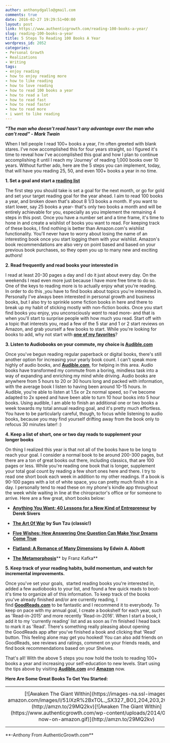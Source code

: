 ```yaml
---
author: anthonydgallo@gmail.com
comments: true
date: 2016-02-27 19:29:51+00:00
layout: post
link: https://www.authenticgrowth.com/reading-100-books-a-year/
slug: reading-100-books-a-year
title: 5 Steps To Reading 100 Books A Year
wordpress_id: 2052
categories:
- Personal Growth
- Realizations
- Writing
tags:
- enjoy reading
- how to enjoy reading more
- how to like reading
- how to love reading
- how to read 100 books a year
- how to read a lot
- how to read fast
- how to read faster
- how to read more
- i want to like reading
---
```


_**"The man who doesn’t read hasn’t any advantage over the man who can’t read" - Mark Twain**_

When I tell people I read 100+ books a year, I'm often greeted with blank stares. I've now accomplished this for four years straight, so I figured it's time to reveal how I've accomplished this goal and how I plan to continue accomplishing it until I reach my 'Journey' of reading 1,000 books over 10 years. Without further ado, here are the 5 steps you can implement, today, that will have you reading 25, 50, and even 100+ books a year in no time.

**1. Set a goal and start a [reading list](http://www.authenticgrowth.com/read-these-books/)**

The first step you should take is set a goal for the next month, or go for gold and set your target reading goal for the year ahead. I aim to read 100 books a year, and broken down that's about 8 1/3 books a month. If you want to start lower, say 25 books a year- that's only two books a month and will be entirely achievable for you, especially as you implement the remaining 4 steps in this post. Once you have a number set and a time frame, it's time to hone in and create a wishlist of books you want to read. For keeping track of these books, I find nothing is better than Amazon.com's wishlist functionality. You'll never have to worry about losing the name of an interesting book once you start logging them with your wishlist. Amazon's book recommendations are also very on point based and based on your previous book purchases, so they open you up to many new and exciting authors!

**2. Read frequently and read books your interested in**

I read at least 20-30 pages a day and I do it just about every day. On the weekends I read even more just because I have more free time to do so. One of the keys to reading more is to actually enjoy what you're reading. In order to do this ,you have to find books about topics you're interested in. Personally I've always been interested in personal growth and business books, but I also try to sprinkle some fiction books in here and there to break up my habit of sticking mostly with non-fiction books. Once you start find books you enjoy, you unconsciously _want_ to read more- and that is when you'll start to surprise people with how much you read. Start off with a topic that interests you, read a few of the 5 star and 1 or 2 start reviews on Amazon, and grab yourself a few books to start. While you're looking for books to add, why not start with **[one of my favorites](http://www.amazon.com/gp/product/1936891026?ie=UTF8&camp=1789&creativeASIN=1936891026&linkCode=xm2&tag=9e3dja-20)**?

**3. Listen to Audiobooks on your commute, my choice is [Audible.com](http://www.amazon.com/Audible-Free-Trial-Digital-Membership/dp/B00NB86OYE/?ref_=assoc_tag_ph_1422899139880&_encoding=UTF8&camp=1789&creative=9325&linkCode=pf4&tag=escapicom-20&linkId=JYFZ33PSGVAN6TZF)**

Once you've begun reading regular paperback or digital books, there's still another option for increasing your yearly book count. I can't speak more highly of audio books, and **[Audible.com](http://www.amazon.com/Audible-Free-Trial-Digital-Membership/dp/B00NB86OYE/?ref_=assoc_tag_ph_1422899139880&_encoding=UTF8&camp=1789&creative=9325&linkCode=pf4&tag=9e3dja-20&linkId=JYFZ33PSGVAN6TZF)**, for helping in this area. Audio books have transformed my commute from a boring, mindless task into a way of expanding and enriching my mind while driving. Audio books are anywhere from 5 hours to 20 or 30 hours long and packed with information, with the average book I listen to having been around 10-15 hours. In Audible, you're able to listen at 1.5x or 2x normal speed, so I've become adapted to 2x speed and have been able to turn 10 hour books into 5 hour books. Using audible, I am able to finish an additional one or two books a week towards my total annual reading goal, and it's pretty much effortless. You have to be particularly careful, though, to focus while listening to audio books, because you may find yourself drifting away from the book only to refocus 30 minutes later! :)

**4. Keep a list of short, one or two day reads to supplement your longer books**

On thing I realized this year is that not all of the books have to be long to reach your goal. I consider a normal book to be around 200-300 pages, but there are a ton of great books out there, including classics, that are 100 pages or less. While you're reading one book that is longer, supplement your total goal count by reading a few short ones here and there. I try to read one short book each week in addition to my other readings. If a book is 90-100 pages with a lot of white space, you can pretty much finish it in a day. I personally tend to read these on my phone's kindle app throughout the week while waiting in line at the chiropractor's office or for someone to arrive. Here are a few great, short books below:



 	
  * **[Anything You Want: 40 Lessons for a New Kind of Entrepreneur](http://www.amazon.com/gp/product/1591848261?ie=UTF8&camp=1789&creativeASIN=1591848261&linkCode=xm2&tag=9e3dja-20)** **by Derek Sivers**

 	
  * **[The Art Of War](http://www.amazon.com/gp/product/1599869772?ie=UTF8&camp=1789&creativeASIN=1599869772&linkCode=xm2&tag=9e3dja-20)** **by Sun Tzu (classic!)**

 	
  * **[Five Wishes: How Answering One Question Can Make Your Dreams Come True](http://www.amazon.com/gp/product/1577319486?ie=UTF8&camp=1789&creativeASIN=1577319486&linkCode=xm2&tag=9e3dja-20)**

 	
  * **[Flatland: A Romance of Many Dimensions](http://www.amazon.com/gp/product/1508474184?ie=UTF8&camp=1789&creativeASIN=1508474184&linkCode=xm2&tag=9e3dja-20)** **by Edwin A. Abbott**

 	
  * **[The Metamorphosis](http://www.amazon.com/gp/product/1557427666?ie=UTF8&camp=1789&creativeASIN=1557427666&linkCode=xm2&tag=9e3dja-20)**** by Franz Kafka**


**5. Keep track of your reading habits, build momentum, and watch for incremental improvements.**

Once you've set your goals,  started reading books you're interested in, added a few audiobooks to your list, and found a few quick reads to boot- it's time to organize all of this information. To keep track of the books you've already finished and/or are currently reading, I find **[GoodReads.com](http://www.Goodreads.com)** to be fantastic and I recommend it to everybody. To keep on pace with my annual goal, I create a bookshelf for each year, such as 'Read-in-2015' and more recently 'Read-in-2016'. When I start a book, I add it to my 'currently reading' list and as soon as I'm finished I head back to mark it as 'Read'. There's something really pleasing about opening the GoodReads app after you've finished a book and clicking that 'Read' button. This feeling alone may get you hooked! You can also add friends on GoodReads, see reviews and ratings, comment on your friends reads, and find book recommendations based on your Shelves.

That's all! With the above 5 steps you now hold the tools to reading 100+ books a year and increasing your self-education to new levels. Start using the tips above by visiting **[Audible.com](http://www.amazon.com/Audible-Free-Trial-Digital-Membership/dp/B00NB86OYE/?ref_=assoc_tag_ph_1422899139880&_encoding=UTF8&camp=1789&creative=9325&linkCode=pf4&tag=9e3dja-20&linkId=KWEKBVMU3FMQ7RYW)** and **[Amazon](http://www.amazon.com/gp/product/1936891026?ie=UTF8&camp=1789&creativeASIN=1936891026&linkCode=xm2&tag=9e3dja-20)** now.

**Here Are Some Great Books To Get You Started:**
<table >
<tbody >
<tr align="center" >

<td >[![Awaken The Giant WIthin](https://images-na.ssl-images-amazon.com/images/I/51lXzR%2BxTOL._SX327_BO1,204,203,200_.jpg)](http://amzn.to/29MQ2kv)[![Awaken The Giant WIthin](https://www.authenticgrowth.com/wp-content/uploads/2014/08/buy-now-on-amazon.gif)](http://amzn.to/29MQ2kv)
</td>

<td >[![Obstacle Is The Way](https://images-na.ssl-images-amazon.com/images/I/51KiJBZg5%2BL._SX355_BO1,204,203,200_.jpg)](http://amzn.to/29HvsMI)[![Obstacle Is The Way](https://www.authenticgrowth.com/wp-content/uploads/2014/08/buy-now-on-amazon.gif)](http://amzn.to/29HvsMI)
</td>

<td >[![The Slight Edge](https://images-na.ssl-images-amazon.com/images/I/41hC5Pli3SL._SX332_BO1,204,203,200_.jpg)](http://amzn.to/2akXEGC)[![The Slight Edge](https://www.authenticgrowth.com/wp-content/uploads/2014/08/buy-now-on-amazon.gif)](http://amzn.to/2akXEGC)
</td>

<td >[![A Guide To The Good Life](https://images-na.ssl-images-amazon.com/images/I/41oP29YgLtL._SX355_BO1,204,203,200_.jpg)](http://amzn.to/29SMQBl)[![A Guide To The Good Life](https://www.authenticgrowth.com/wp-content/uploads/2014/08/buy-now-on-amazon.gif)](http://amzn.to/29SMQBl)
</td>
</tr>
</tbody>
</table>
**-Anthony From AuthenticGrowth.com**
